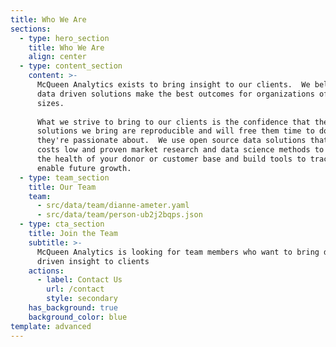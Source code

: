```yaml
---
title: Who We Are
sections:
  - type: hero_section
    title: Who We Are
    align: center
  - type: content_section
    content: >-
      McQueen Analytics exists to bring insight to our clients.  We believe that
      data driven solutions make the best outcomes for organizations of all
      sizes.  
        
      What we strive to bring to our clients is the confidence that the
      solutions we bring are reproducible and will free them time to do what
      they're passionate about.  We use open source data solutions that keep our
      costs low and proven market research and data science methods to improve
      the health of your donor or customer base and build tools to track and
      enable future growth.
  - type: team_section
    title: Our Team
    team:
      - src/data/team/dianne-ameter.yaml
      - src/data/team/person-ub2j2bqps.json
  - type: cta_section
    title: Join the Team
    subtitle: >-
      McQueen Analytics is looking for team members who want to bring data
      driven insight to clients
    actions:
      - label: Contact Us
        url: /contact
        style: secondary
    has_background: true
    background_color: blue
template: advanced
---
```

